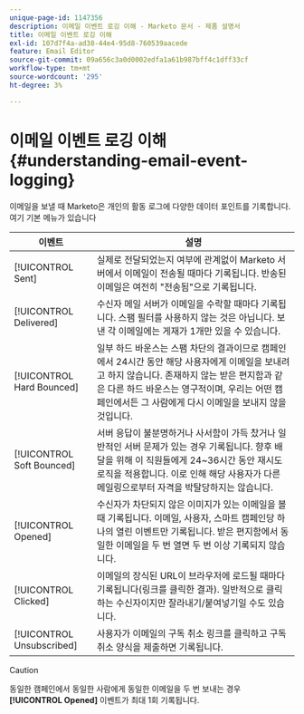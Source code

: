 ```yaml
---
unique-page-id: 1147356
description: 이메일 이벤트 로깅 이해 - Marketo 문서 - 제품 설명서
title: 이메일 이벤트 로깅 이해
exl-id: 107d7f4a-ad38-44e4-95d8-760539aacede
feature: Email Editor
source-git-commit: 09a656c3a0d0002edfa1a61b987bff4c1dff33cf
workflow-type: tm+mt
source-wordcount: '295'
ht-degree: 3%

---
```


# 이메일 이벤트 로깅 이해 {#understanding-email-event-logging}

이메일을 보낼 때 Marketo은 개인의 활동 로그에 다양한 데이터 포인트를 기록합니다. 여기 기본 메뉴가 있습니다

| 이벤트 | 설명 |
|---|---|
| [!UICONTROL Sent] | 실제로 전달되었는지 여부에 관계없이 Marketo 서버에서 이메일이 전송될 때마다 기록됩니다. 반송된 이메일은 여전히 &quot;전송됨&quot;으로 기록됩니다. |
| [!UICONTROL Delivered] | 수신자 메일 서버가 이메일을 수락할 때마다 기록됩니다. 스팸 필터를 사용하지 않는 것은 아닙니다. 보낸 각 이메일에는 게재가 1개만 있을 수 있습니다. |
| [!UICONTROL Hard Bounced] | 일부 하드 바운스는 스팸 차단의 결과이므로 캠페인에서 24시간 동안 해당 사용자에게 이메일을 보내려고 하지 않습니다. 존재하지 않는 받은 편지함과 같은 다른 하드 바운스는 영구적이며, 우리는 어떤 캠페인에서든 그 사람에게 다시 이메일을 보내지 않을 것입니다. |
| [!UICONTROL Soft Bounced] | 서버 응답이 불분명하거나 사서함이 가득 찼거나 일반적인 서버 문제가 있는 경우 기록됩니다. 향후 배달을 위해 이 직원들에게 24~36시간 동안 재시도 로직을 적용합니다. 이로 인해 해당 사용자가 다른 메일링으로부터 자격을 박탈당하지는 않습니다. |
| [!UICONTROL Opened] | 수신자가 차단되지 않은 이미지가 있는 이메일을 볼 때 기록됩니다. 이메일, 사용자, 스마트 캠페인당 하나의 열린 이벤트만 기록됩니다. 받은 편지함에서 동일한 이메일을 두 번 열면 두 번 이상 기록되지 않습니다. |
| [!UICONTROL Clicked] | 이메일의 장식된 URL이 브라우저에 로드될 때마다 기록됩니다(링크를 클릭한 결과). 일반적으로 클릭하는 수신자이지만 잘라내기/붙여넣기일 수도 있습니다. |
| [!UICONTROL Unsubscribed] | 사용자가 이메일의 구독 취소 링크를 클릭하고 구독 취소 양식을 제출하면 기록됩니다. |

>[!CAUTION]
>
>동일한 캠페인에서 동일한 사람에게 동일한 이메일을 두 번 보내는 경우 **[!UICONTROL Opened]** 이벤트가 최대 1회 기록됩니다.
